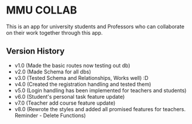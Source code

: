 # MMU COLLAB
This is an app for university students and Professors who can collaborate on their work together through this app.

## Version History

* v1.0 (Made the basic routes now testing out db)
* v2.0 (Made Schema for all dbs)
* v3.0 (Tested Schema and Relationships, Works well) :D
* v4.0 (Created the registration handling and tested them)
* v5.0 (Login handling has been implemented for teachers and students)
* v6.0 (Student's personal task feature update)
* v7.0 (Teacher add course feature update)
* v8.0 (Rewrote the styles and added all promised features for teachers. Reminder - Delete Functions) 
